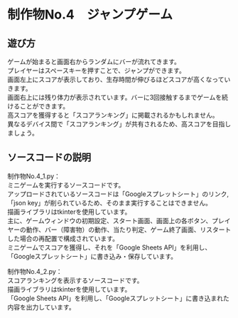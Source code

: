 # 制作物No.4　ジャンプゲーム  
## 遊び方  
ゲームが始まると画面右からランダムにバーが流れてきます。  
プレイヤーはスペースキーを押すことで、ジャンプができます。  
画面左上にスコアが表示しており、生存時間が伸びるほどスコアが高くなっていきます。  
画面右上には残り体力が表示されています。バーに3回接触するまでゲームを続けることができます。  
高スコアを獲得すると「スコアランキング」に掲載されるかもしれません。  
異なるデバイス間で「スコアランキング」が共有されるため、高スコアを目指しましょう。  

## ソースコードの説明  
制作物No.4_1.py：  
ミニゲームを実行するソースコードです。  
アップロードされているソースコードは「Googleスプレットシート」のリンク,「json key」が削られているため、そのまま実行することはできません。  
描画ライブラリはtkinterを使用しています。  
主に、ゲームウィンドウの初期設定、スタート画面、画面上の各ボタン、プレイヤーの動作、バー（障害物）の動作、当たり判定、ゲーム終了画面、リスタートした場合の再配置で構成されています。  
ミニゲームでスコアを獲得し、それを「Google Sheets API」を利用し、「Googleスプレットシート」に書き込み・保存しています。  
  
制作物No.4_2.py：  
スコアランキングを表示するソースコードです。  
描画ライブラリはtkinterを使用しています。  
「Google Sheets API」を利用し、「Googleスプレットシート」に書き込まれた内容を出力しています。  
